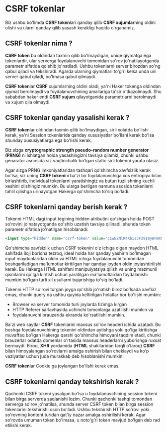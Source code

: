 # CSRF tokenlar

Biz ushbu bo'limda **CSRF token**lari qanday qilib **CSRF xujumlar**ning oldini olishi va ularni qanday qilib yasash kerakligi haqida o'rganamiz.

## CSRF tokenlar nima ? <a href="#csrf-tokenlar-nima" id="csrf-tokenlar-nima"></a>

**CSRF token** bu oldindan taxmin qilib bo'lmaydigan, uniqe qiymatga ega tokenlardir, ular serverga foydalanuvchi tomonidan so'rov jo'natilayotganda parametr sifatida qo'shib jo'natiladi. Ushbu tokenlarni server birozdan so'ng qabul qiladi va tekshiradi. Agarda ularning qiymatlari to'g'ri kelsa unda uni server qabul qiladi, bo'lmasa qabul qilmaydi.

**CSRF token**lar **CSRF** xujumlarning oldini oladi, ya'ni Haker tokenga oldindan qiymat berolmaydi va foydalanuvchining amallariga ta'sir o'tkazolmaydi. Shu sababdan haker endi **CSRF xujum** qilayotganida parametrlarni berolmaydi va xujum qila olmaydi.

## CSRF tokenlar qanday yasalishi kerak ? <a href="#csrf-tokenlar-qanday-yasalishi-kerak" id="csrf-tokenlar-qanday-yasalishi-kerak"></a>

**CSRF token**lar oldindan taxmin qilib bo'lmaydigan, sirli xolatda bo'lishi kerak, ya'ni Session tokenlarida qanday xususiyatlar bo'lishi kerak bo'lsa shunday xususiyatlarga ega bo'lishi kerak.

Biz sizga **cryptographic strength pseudo-random number generator (PRNG)** ni ishlatgan holda yasashingizni tavsiya qilamiz, chunki ushbu genarator asnosida siz vaqtinchalik bo'lgan static sirli tokenni yarata olasiz.

Agar sizga PRNG imkoniyatlaridan tashqari qo'shimcha xavfsizlik kerak bo'lsa, siz uning **CSRF tokeni**ni ba'zi bir foydalanuvchiga xos entropiya bilan birlashtirib, individual tokenlarni yaratishingiz va butun tuzilishning kuchli xeshini olishingiz mumkin. Bu ularga berilgan namuna asosida tokenlarni tahlil qilishga urinayotgan Hakerga qo'shimcha to'siq bo'ladi.

## CSRF tokenlarni qanday berish kerak ? <a href="#csrf-tokenlarini-qanday-uzatish-kerak" id="csrf-tokenlarini-qanday-uzatish-kerak"></a>

Tokenni HTML dagi input tegining hidden atributini qo'shgan holda POST so'rovini jo'natayotganda qo'shib uzatish tavsiya qilinadi, shunda token parametr sifatida jo'natilgan hisoblanadi:

```html
<input type="hidden" name="csrf-token" value="CIwNZNlR4XbisJF39I8yWnWX9wX4WFoz" />
```

Qo'shimcha xavfsizlik uchun CSRF tokenini o'z ichiga olgan maydon HTML sahifada iloji boricha tezroq, ideal holda har qanday yashirin bo'lmagan input maydonlaridan oldin va HTML ichiga foydalanuvchi tomonidan boshqariladigan ma'lumotlar kiritilgan har qanday joydan oldin joylashtirilishi kerak. Bu Hakerga HTML sahifani manipulyatsiya qilish va uning mazmunli qismlarini qo'lga kiritish uchun yaratilgan ma'lumotlardan foydalanishi mumkin bo'lgan turli xil usullarni bajarishiga to'siq bo'ladi.

Tokenni HTTP so'rovi turgan joyga qo'shib jo'natish biroz bo'lsada xavfsiz emas, chunki query da ushbu quyida keltirilgan holatlar bor bo'lishi mumkin:

* Browser va server tomonida turli joylarda tizimga kirgan
* HTTP Referer sarlavhasida uchinchi tomonlarga uzatilishi mumkin va
* foydalanuvchi brauzerida ekranda ko'rsatilishi mumkin.

Ba'zi web saytlar **CSRF** tokenlarini maxsus so'rov headeri ichida uzatadi. Bu boshqa foydalanuvchining tokenini oldindan aytishga yoki qo'lga kiritishga muvaffaq bo'lgan Hakerga qarshi qo'shimcha himoyani taqdim etadi, chunki brauzerlar odatda domenlar o'rtasida maxsus headerlarni yuborishga ruxsat bermaydi. Biroq, **XHR** yordamida (**HTML** shakllaridan farqli o'laroq) **CSRF** bilan himoyalangan so'rovlarni amalga oshirish bilan cheklaydi va ko'p vaziyatlar uchun juda murakkab deb hisoblanishi mumkin.

**CSRF token**lar Cookie ga joylangan bo'lishi kerak emas.

## CSRF tokenlarni qanday tekshirish kerak ? <a href="#csrf-tokenlarini-qanday-tekshirish-kerak" id="csrf-tokenlarini-qanday-tekshirish-kerak"></a>

Qachonki CSRF tokeni yasalgan bo'lsa u foydalanuvchining session tokeni bilan birga serverda saqlanishi lozim. Chunki qachonki tashqi tomondan serverga so'rov jo'natilsa, shunda server CSRF token bilan birga session tokenlarini tekshirishi oson bo'ladi. Ushbu tekshirish HTTP so'rovi yoki so'rovning kontent turidan qat'iy nazar amalga oshirilishi kerak. Agar so'rovda umuman token bo'lmasa, u noto'g'ri token mavjud bo'lgan deb rad etilishi kerak.

